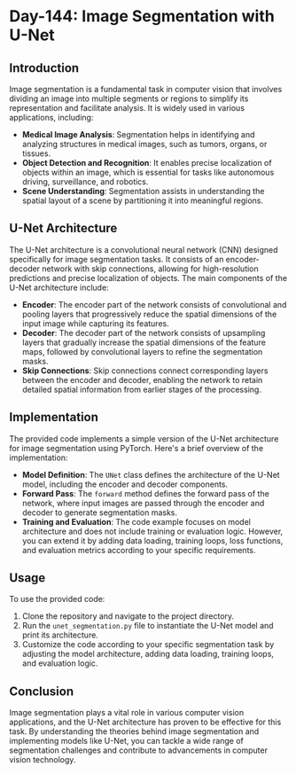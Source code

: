 # Day-144:  Image Segmentation with U-Net

## Introduction

Image segmentation is a fundamental task in computer vision that involves dividing an image into multiple segments or regions to simplify its representation and facilitate analysis. It is widely used in various applications, including:

- **Medical Image Analysis**: Segmentation helps in identifying and analyzing structures in medical images, such as tumors, organs, or tissues.
- **Object Detection and Recognition**: It enables precise localization of objects within an image, which is essential for tasks like autonomous driving, surveillance, and robotics.
- **Scene Understanding**: Segmentation assists in understanding the spatial layout of a scene by partitioning it into meaningful regions.

## U-Net Architecture

The U-Net architecture is a convolutional neural network (CNN) designed specifically for image segmentation tasks. It consists of an encoder-decoder network with skip connections, allowing for high-resolution predictions and precise localization of objects. The main components of the U-Net architecture include:

- **Encoder**: The encoder part of the network consists of convolutional and pooling layers that progressively reduce the spatial dimensions of the input image while capturing its features.
- **Decoder**: The decoder part of the network consists of upsampling layers that gradually increase the spatial dimensions of the feature maps, followed by convolutional layers to refine the segmentation masks.
- **Skip Connections**: Skip connections connect corresponding layers between the encoder and decoder, enabling the network to retain detailed spatial information from earlier stages of the processing.

## Implementation

The provided code implements a simple version of the U-Net architecture for image segmentation using PyTorch. Here's a brief overview of the implementation:

- **Model Definition**: The `UNet` class defines the architecture of the U-Net model, including the encoder and decoder components.
- **Forward Pass**: The `forward` method defines the forward pass of the network, where input images are passed through the encoder and decoder to generate segmentation masks.
- **Training and Evaluation**: The code example focuses on model architecture and does not include training or evaluation logic. However, you can extend it by adding data loading, training loops, loss functions, and evaluation metrics according to your specific requirements.

## Usage

To use the provided code:

1. Clone the repository and navigate to the project directory.
2. Run the `unet_segmentation.py` file to instantiate the U-Net model and print its architecture.
3. Customize the code according to your specific segmentation task by adjusting the model architecture, adding data loading, training loops, and evaluation logic.

## Conclusion

Image segmentation plays a vital role in various computer vision applications, and the U-Net architecture has proven to be effective for this task. By understanding the theories behind image segmentation and implementing models like U-Net, you can tackle a wide range of segmentation challenges and contribute to advancements in computer vision technology.


